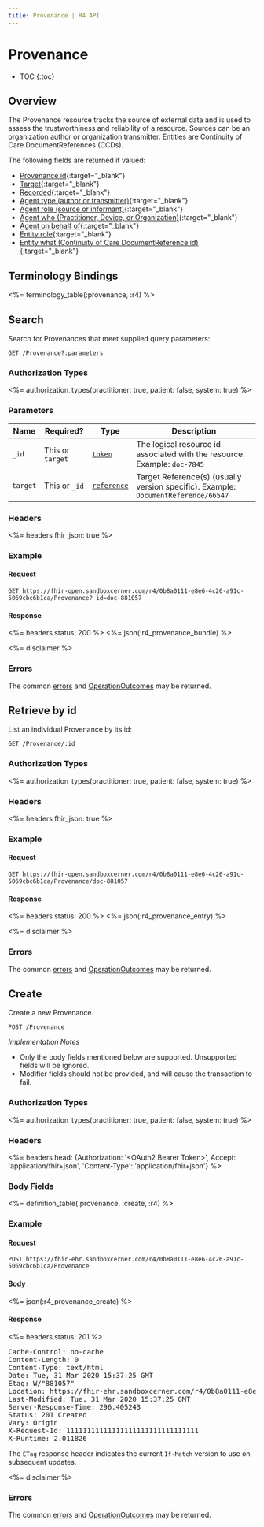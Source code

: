 ```yaml
---
title: Provenance | R4 API
---
```


# Provenance

* TOC
{:toc}

## Overview

The Provenance resource tracks the source of external data and is used to assess the trustworthiness and reliability of a resource. Sources can be an organization author or organization transmitter.  Entities are Continuity of Care DocumentReferences (CCDs).

The following fields are returned if valued:

* [Provenance id](https://hl7.org/fhir/R4/resource-definitions.html#Resource.id){:target="_blank"}
* [Target](https://hl7.org/fhir/R4/provenance-definitions.html#Provenance.target){:target="_blank"}
* [Recorded](https://hl7.org/fhir/R4/provenance-definitions.html#Provenance.recorded){:target="_blank"}
* [Agent type (author or transmitter)](https://hl7.org/fhir/R4/provenance-definitions.html#Provenance.agent.type){:target="_blank"}
* [Agent role (source or informant)](https://hl7.org/fhir/R4/provenance-definitions.html#Provenance.agent.role){:target="_blank"}
* [Agent who (Practitioner, Device, or Organization)](https://hl7.org/fhir/R4/provenance-definitions.html#Provenance.agent.who){:target="_blank"}
* [Agent on behalf of](https://hl7.org/fhir/R4/provenance-definitions.html#Provenance.agent.onBehalfOf){:target="_blank"}
* [Entity role](https://hl7.org/fhir/R4/provenance-definitions.html#Provenance.entity.role){:target="_blank"}
* [Entity what (Continuity of Care DocumentReference id)](https://hl7.org/fhir/R4/provenance-definitions.html#Provenance.entity.what){:target="_blank"}

## Terminology Bindings

<%= terminology_table(:provenance, :r4) %>

## Search

Search for Provenances that meet supplied query parameters:

    GET /Provenance?:parameters

### Authorization Types

<%= authorization_types(practitioner: true, patient: false, system: true) %>

### Parameters

 Name         | Required? | Type          | Description
--------------|-----------|---------------|-----------------------------------------------------------------------------------------------------------------------------------------------
 `_id`        | This or `target` | [`token`]     | The logical resource id associated with the resource. Example: `doc-7845`
 `target`     | This or `_id` | [`reference`] | Target Reference(s) (usually version specific). Example: `DocumentReference/66547`

### Headers

<%= headers fhir_json: true %>

### Example

#### Request

    GET https://fhir-open.sandboxcerner.com/r4/0b8a0111-e8e6-4c26-a91c-5069cbc6b1ca/Provenance?_id=doc-881057

#### Response

<%= headers status: 200 %>
<%= json(:r4_provenance_bundle) %>

<%= disclaimer %>

### Errors

The common [errors] and [OperationOutcomes] may be returned.

## Retrieve by id

List an individual Provenance by its id:

    GET /Provenance/:id

### Authorization Types

<%= authorization_types(practitioner: true, patient: false, system: true) %>

### Headers

<%= headers fhir_json: true %>

### Example

#### Request

    GET https://fhir-open.sandboxcerner.com/r4/0b8a0111-e8e6-4c26-a91c-5069cbc6b1ca/Provenance/doc-881057

#### Response

<%= headers status: 200 %>
<%= json(:r4_provenance_entry) %>

<%= disclaimer %>

### Errors

The common [errors] and [OperationOutcomes] may be returned.

## Create

Create a new Provenance.

    POST /Provenance

_Implementation Notes_

* Only the body fields mentioned below are supported. Unsupported fields will be ignored.
* Modifier fields should not be provided, and will cause the transaction to fail.

### Authorization Types

<%= authorization_types(practitioner: true, patient: false, system: true) %>

### Headers

<%= headers head: {Authorization: '&lt;OAuth2 Bearer Token>', Accept: 'application/fhir+json', 'Content-Type': 'application/fhir+json'} %>

### Body Fields

<%= definition_table(:provenance, :create, :r4) %>

### Example

#### Request

    POST https://fhir-ehr.sandboxcerner.com/r4/0b8a0111-e8e6-4c26-a91c-5069cbc6b1ca/Provenance

#### Body

<%= json(:r4_provenance_create) %>

#### Response

<%= headers status: 201 %>
<pre class="terminal">
Cache-Control: no-cache
Content-Length: 0
Content-Type: text/html
Date: Tue, 31 Mar 2020 15:37:25 GMT
Etag: W/"881057"
Location: https://fhir-ehr.sandboxcerner.com/r4/0b8a0111-e8e6-4c26-a91c-5069cbc6b1ca/Provenance/doc-881057
Last-Modified: Tue, 31 Mar 2020 15:37:25 GMT
Server-Response-Time: 296.405243
Status: 201 Created
Vary: Origin
X-Request-Id: 11111111111111111111111111111111
X-Runtime: 2.011826
</pre>

The `ETag` response header indicates the current `If-Match` version to use on subsequent updates.

<%= disclaimer %>

### Errors

The common [errors] and [OperationOutcomes] may be returned.

[`reference`]: https://hl7.org/fhir/r4/search.html#reference
[`token`]: https://hl7.org/fhir/R4/search.html#token
[errors]: ../../#client-errors
[OperationOutcomes]: https://hl7.org/fhir/R4/operationoutcome.html
